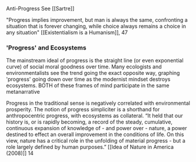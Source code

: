 Anti-Progress
See [[Sartre]]

"Progress implies improvement, but man is always the same, confronting a situation that is forever changing, while choice always remains a choice in any situation" [[Existentialism is a Humanism]], 47


### 'Progress' and Ecosystems
The mainstream ideal of progress is the straight line (or even exponential curve) of social moral goodness over time. Many ecologists and environmentalists see the trend going the exact opposite way, graphing 'progress' going down over time as the modernist mindset destroys ecosystems. 
	BOTH of these frames of mind participate in the same metanarrative

Progress in the traditional sense is negatively correlated with environmental prosperity. The notion of progress simpliciter is a shorthand for anthropocentric progress, with ecosystems as collateral.
	“It held that our history is, or is rapidly becoming, a record of the steady, cumulative, continuous expansion of knowledge of - and power over - nature, a power destined to effect an overall improvement in the conditions of life. On this view, nature has a critical role in the unfolding of material progress - but a role largely defined by human purposes.” [[Idea of Nature in America (2008)]] 14